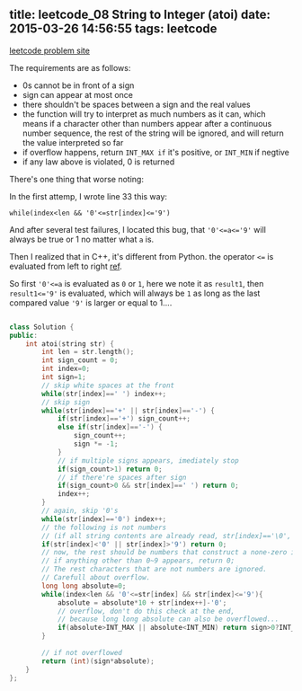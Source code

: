 title: leetcode_08 String to Integer (atoi)
date: 2015-03-26 14:56:55
tags: leetcode
---

[leetcode problem site](https://leetcode.com/problems/string-to-integer-atoi/)

The requirements are as follows:

* 0s cannot be in front of a sign
* sign can appear at most once
* there shouldn't be spaces between a sign and the real values
* the function will try to interpret as much numbers as it can, which means if a character other than numbers appear after a continuous number sequence, the rest of the string will be ignored, and will return the value interpreted so far
* if overflow happens, return `INT_MAX if` it's positive, or `INT_MIN` if negtive
* if any law above is violated, 0 is returned

There's one thing that worse noting:

In the first attemp, I wrote line 33 this way:

    while(index<len && '0'<=str[index]<='9')

And after several test failures, I located this bug, that `'0'<=a<='9'` will always be true or 1 no matter what `a` is.

Then I realized that in C++, it's different from Python. the operator `<=` is evaluated from left to right [ref](http://en.wikipedia.org/wiki/Operators_in_C_and_C%2B%2B). 

So first `'0'<=a` is evaluated as `0` or `1`, here we note it as `result1`, then `result1<='9'` is evaluated, which will always be `1` as long as the last compared value `'9'` is larger or equal to 1....

~~~ C++

class Solution {
public:
    int atoi(string str) {
        int len = str.length();
        int sign_count = 0;
        int index=0;
        int sign=1;
        // skip white spaces at the front
        while(str[index]==' ') index++;
        // skip sign
        while(str[index]=='+' || str[index]=='-') {
            if(str[index]=='+') sign_count++;
            else if(str[index]=='-') {
                sign_count++;
                sign *= -1;
            }
            // if multiple signs appears, imediately stop
            if(sign_count>1) return 0;
            // if there're spaces after sign
            if(sign_count>0 && str[index]==' ') return 0;
            index++;
        }
        // again, skip '0's
        while(str[index]=='0') index++;
        // the following is not numbers 
        // (if all string contents are already read, str[index]=='\0', which is also included here.)
        if(str[index]<'0' || str[index]>'9') return 0;
        // now, the rest should be numbers that construct a none-zero integer.
        // if anything other than 0~9 appears, return 0;
        // The rest characters that are not numbers are ignored.
        // Carefull about overflow.
        long long absolute=0;
        while(index<len && '0'<=str[index] && str[index]<='9'){
            absolute = absolute*10 + str[index++]-'0';
            // overflow, don't do this check at the end,
            // because long long absolute can also be overflowed...
            if(absolute>INT_MAX || absolute<INT_MIN) return sign>0?INT_MAX:INT_MIN;
        }
        
        // if not overflowed
        return (int)(sign*absolute);
    }
};

~~~
